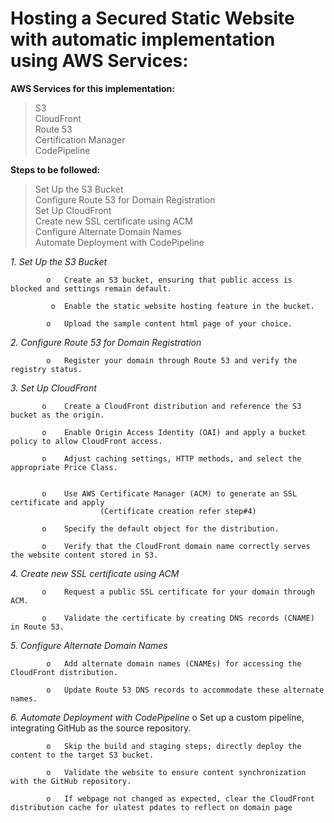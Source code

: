 

# Hosting a Secured Static Website with automatic implementation using AWS Services:

**AWS Services for this implementation:**                    
> S3                                                                                                                                                                
> CloudFront                                           
> Route 53                                                     
> Certification Manager                                                      
> CodePipeline                             


**Steps to be followed:**
> Set Up the S3 Bucket                       
> Configure Route 53 for Domain Registration                                  
> Set Up CloudFront                                          
> Create new SSL certificate using ACM                                               
> Configure Alternate Domain Names                                            
> Automate Deployment with CodePipeline




*1. Set Up the S3 Bucket*



            o	Create an S3 bucket, ensuring that public access is blocked and settings remain default.
                                  
             o	Enable the static website hosting feature in the bucket.
 
            o	Upload the sample content html page of your choice.
                                    
*2. Configure Route 53 for Domain Registration*

            o	Register your domain through Route 53 and verify the registry status.

 
*3. Set Up CloudFront*

           o	Create a CloudFront distribution and reference the S3 bucket as the origin.
 
           o	Enable Origin Access Identity (OAI) and apply a bucket policy to allow CloudFront access.

           o	Adjust caching settings, HTTP methods, and select the appropriate Price Class.
 
 
           o	Use AWS Certificate Manager (ACM) to generate an SSL certificate and apply
                        (Certificate creation refer step#4)
 
           o	Specify the default object for the distribution.
 
           o	Verify that the CloudFront domain name correctly serves the website content stored in S3.
 
*4. Create new SSL certificate using ACM*

           o	Request a public SSL certificate for your domain through ACM.
 
           o	Validate the certificate by creating DNS records (CNAME) in Route 53.


*5. Configure Alternate Domain Names*

            o	Add alternate domain names (CNAMEs) for accessing the CloudFront distribution.
  
            o	Update Route 53 DNS records to accommodate these alternate names.

*6. Automate Deployment with CodePipeline*
            o	Set up a custom pipeline, integrating GitHub as the source repository.
 
            o	Skip the build and staging steps; directly deploy the content to the target S3 bucket.
 
            o	Validate the website to ensure content synchronization with the GitHub repository.
 
            o	If webpage not changed as expected, clear the CloudFront distribution cache for ulatest pdates to reflect on domain page
 



